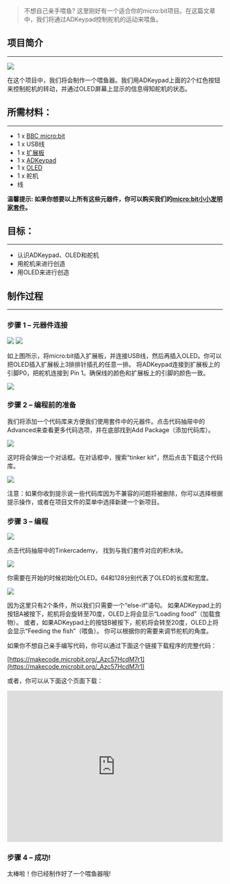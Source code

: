 
> 不想自己亲手喂鱼? 这里刚好有一个适合你的micro:bit项目。在这篇文章中，我们将通过ADKeypad控制舵机的运动来喂鱼。

## 项目简介    
---

![](https://i.imgur.com/QO4eC0H.png)  

在这个项目中，我们将会制作一个喂鱼器。我们用ADKeypad上面的2个红色按钮来控制舵机的转动，并通过OLED屏幕上显示的信息得知舵机的状态。    

## 所需材料： 
---
- 1 x [BBC micro:bit](http://www.elecfreaks.com/estore/micro-bit-board.html)  
- 1 x USB线  
- 1 x [扩展板](http://www.elecfreaks.com/estore/elecfreaks-micro-bit-breakout-board.html)  
- 1 x [ADKeypad](https://www.elecfreaks.com/estore/octopus-adkeypad.html)  
- 1 x [OLED](https://www.elecfreaks.com/estore/iic-oled.html)  
- 1 x 舵机  
- 线  

**温馨提示: 如果你想要以上所有这些元器件，你可以购买我们的[micro:bit小小发明家套件](https://item.taobao.com/item.htm?spm=a230r.7195193.1997079397.9.z3IMPf&id=564707672256&abbucket=5)。**


## 目标：  
---
- 认识ADKeypad、OLED和舵机
- 用舵机来进行创造
- 用OLED来进行创造


## 制作过程  
---
### 步骤 1 – 元器件连接  

![](https://i.imgur.com/FNUJhZ3.jpg)
![](https://i.imgur.com/BAovMFM.jpg)

如上图所示，将micro:bit插入扩展板，并连接USB线，然后再插入OLED。你可以把OLED插入扩展板上3排排针插孔的任意一排。
将ADKeypad连接到扩展板上的引脚P0，把舵机连接到 Pin 1。确保线的颜色和扩展板上的引脚的颜色一致。

![](https://i.imgur.com/FHD6oh8.jpg)


### 步骤 2 – 编程前的准备  

我们将添加一个代码库来方便我们使用套件中的元器件。点击代码抽屉中的Advanced来查看更多代码选项，并在底部找到Add Package（添加代码库）。 

![](https://i.imgur.com/TF3bfdq.jpg)

这时将会弹出一个对话框。在对话框中，搜索“tinker kit"，然后点击下载这个代码库。

![](https://i.imgur.com/nOIgk5u.png)

注意：如果你收到提示说一些代码库因为不兼容的问题将被删除，你可以选择根据提示操作，或者在项目文件的菜单中选择新建一个新项目。


### 步骤 3 – 编程  

![](https://i.imgur.com/qLksxfG.jpg)

点击代码抽屉中的Tinkercademy， 找到与我们套件对应的积木块。

![](https://i.imgur.com/6CUN5SW.jpg)

你需要在开始的时候初始化OLED。64和128分别代表了OLED的长度和宽度。

![](https://i.imgur.com/gRJsbmX.jpg)

因为这里只有2个条件，所以我们只需要一个“else-if”语句。
如果ADKeypad上的按钮A被按下，舵机将会旋转至70度，OLED上将会显示“Loading food”（加载食物）。 
或者，如果ADKeypad上的按钮B被按下，舵机将会转至20度，OLED上将会显示“Feeding the fish”（喂鱼）。
你可以根据你的需要来调节舵机的角度。

如果你不想自己亲手编写代码，你可以通过下面这个链接下载程序的完整代码：

[https://makecode.microbit.org/_Azc57HcdM7r1](https://makecode.microbit.org/_Azc57HcdM7r1)

或者，你可以从下面这个页面下载：

<div style="position:relative;height:0;padding-bottom:70%;overflow:hidden;"><iframe style="position:absolute;top:0;left:0;width:100%;height:100%;" src="https://makecode.microbit.org/#pub:_Azc57HcdM7r1" frameborder="0" sandbox="allow-popups allow-forms allow-scripts allow-same-origin"></iframe></div>


### 步骤 4 – 成功!  

太棒啦！你已经制作好了一个喂鱼器哦!